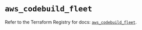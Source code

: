 # `aws_codebuild_fleet`

Refer to the Terraform Registry for docs: [`aws_codebuild_fleet`](https://registry.terraform.io/providers/hashicorp/aws/5.86.0/docs/resources/codebuild_fleet).
